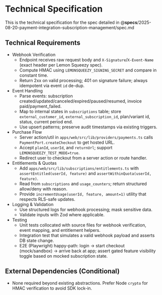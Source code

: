 # Technical Specification

This is the technical specification for the spec detailed in @**specs**/2025-08-20-payment-integration-subscription-management/spec.md

## Technical Requirements

- Webhook Verification
  - Endpoint receives raw request body and `X-Signature`/`X-Event-Name` (exact header per Lemon Squeezy spec).
  - Compute HMAC using `LEMONSQUEEZY_SIGNING_SECRET` and compare in constant time.
  - Return 2xx on valid processing; 401 on signature failure; always idempotent via event `id` de-dup.
- Event Handling
  - Parse events: subscription created/updated/canceled/expired/paused/resumed, invoice paid/payment_failed.
  - Map to internal states in `subscriptions` table; store `external_customer_id`, `external_subscription_id`, plan/variant id, status, current period end.
  - Use upsert patterns; preserve audit timestamps via existing triggers.
- Purchase Flow
  - Server action/util in `apps/web/src/lib/providers/payments.ts` calls `PaymentPort.createCheckout` to get hosted URL.
  - Accept `planId`, `userId`, and `returnUrl`; support `LEMONSQUEEZY_TEST_MODE=true`.
  - Redirect user to checkout from a server action or route handler.
- Entitlements & Quotas
  - Add `apps/web/src/lib/subscriptions/entitlements.ts` with `assertEntitled(userId, feature)` and `assertWithinQuota(userId, feature)`.
  - Read from `subscriptions` and `usage_counters`; return structured allow/deny with reason.
  - Provide `incrementUsage(userId, feature, amount=1)` utility that respects RLS-safe updates.
- Logging & Validation
  - Use structured logs for webhook processing; mask sensitive data.
  - Validate inputs with Zod where applicable.
- Testing
  - Unit tests collocated with source files for webhook verification, event mapping, and entitlement helpers.
  - Integration test that simulates a valid webhook payload and asserts DB state change.
  - E2E (Playwright) happy-path: login → start checkout (mock/sandbox) → arrive back at app; assert gated feature visibility toggle based on mocked subscription state.

## External Dependencies (Conditional)

- None required beyond existing abstractions. Prefer Node `crypto` for HMAC verification to avoid SDK lock-in.
